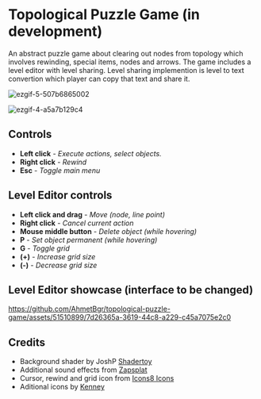 # Topological Puzzle Game (in development)

An abstract puzzle game about clearing out nodes from topology which involves rewinding, special items, nodes and arrows. The game includes a level editor with level sharing. Level sharing implemention is level to text convertion which player can copy that text and share it.

![ezgif-5-507b6865002](https://github.com/AhmetBgr/topological-puzzle-game/assets/51510899/c6567f81-8fe3-4021-b056-4c158a48d311)

![ezgif-4-a5a7b129c4](https://github.com/AhmetBgr/topological-puzzle-game/assets/51510899/5238a8da-a66f-4c34-8f8b-b2e33892a652)

## Controls 
- **Left click** - _Execute actions, select objects._
- **Right click** - _Rewind_
- **Esc** - _Toggle main menu_

## Level Editor controls
- **Left click and drag** - _Move (node, line point)_
- **Right click** - _Cancel current action_
- **Mouse middle button** - _Delete object (while hovering)_
- **P** - _Set object permanent (while hovering)_
- **G** - _Toggle grid_
- **(+)** - _Increase grid size_
- **(-)** - _Decrease grid size_

## Level Editor showcase (interface to be changed)

https://github.com/AhmetBgr/topological-puzzle-game/assets/51510899/7d26365a-3619-44c8-a229-c45a7075e2c0

## Credits
- Background shader by JoshP [Shadertoy](https://www.shadertoy.com/view/lslGWr) 
- Additional sound effects from [Zapsplat](https://www.zapsplat.com)
- Cursor, rewind and grid icon from [Icons8 Icons](http://icons8.com/icons)
- Aditional icons by [Kenney](https://www.kenney.nl/)
